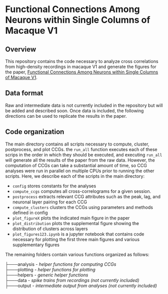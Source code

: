 # Functional Connections Among Neurons within Single Columns of Macaque V1
## Overview
This repository contains the code necessary to analyze cross correlations from high-density recordings in macaque V1 and generate the figures for the paper, [Functional Connections Among Neurons within Single Columns of Macaque V1](https://www.biorxiv.org/content/10.1101/2022.02.18.481095v1).

## Data format 
Raw and intermediate data is not currently included in the repository but will be added and described soon. Once data is included, the following directions can be used to replicate the results in the paper. 


## Code organization 
The main directory contains all scripts necessary to compute, cluster, postprocess, and plot CCGs. the `run_all` function executes each of these scrips in the order in which they should be executed, and executing `run_all` will generate all the results of the paper from the raw data. However, the computation of CCGs can take a substantial amount of time, so CCG analyses were run in parallel on multiple CPUs prior to running the other scripts. Here, we describe each of the scripts in the main directory: 
* `config` stores constants for the analyses
* `compute_ccgs` computes all cross-correlograms for a given session. 
* `postprocess` extracts relevant CCG attributes such as the peak, lag, and neuronal layer pairing for each CCG
* `compute_clusters` clusters the CCGs using parameters and methods defined in config
* `plot_figureX` plots the indicated main figure in the paper
* `plot_distribution` plots the supplemental figure showing the distribution of clusters across layers
* `plot_figures123.ipynb` is a jupyter notebook that contains code necessary for plotting the first three main figures and various supplementary figures

The remaining folders contain various functions organized as follows: 

├───analysis - *helper functions for computing CCGs* \
├───plotting - *helper functions for plotting* \
├───helpers - *generic helper functions* \
├───data - *spike trains from recordings (not currently included)* \
├───output - *intermediate output from analyses (not currently included)*